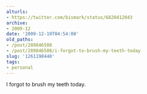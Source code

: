 ```yaml
---
alturls:
- https://twitter.com/bismark/status/6820412043
archive:
- 2009-12
date: '2009-12-19T04:54:00'
old_paths:
- /post/289846508
- /post/289846508/i-forgot-to-brush-my-teeth-today
slug: '1261198440'
tags:
- personal
---
```


I forgot to brush my teeth today.
